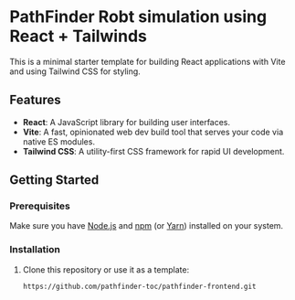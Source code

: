# PathFinder Robt simulation using React + Tailwinds

This is a minimal starter template for building React applications with Vite and using Tailwind CSS for styling.

## Features

- **React**: A JavaScript library for building user interfaces.
- **Vite**: A fast, opinionated web dev build tool that serves your code via native ES modules.
- **Tailwind CSS**: A utility-first CSS framework for rapid UI development.

## Getting Started

### Prerequisites

Make sure you have [Node.js](https://nodejs.org/) and [npm](https://www.npmjs.com/) (or [Yarn](https://yarnpkg.com/)) installed on your system.

### Installation

1. Clone this repository or use it as a template:

   ```bash
   https://github.com/pathfinder-toc/pathfinder-frontend.git

